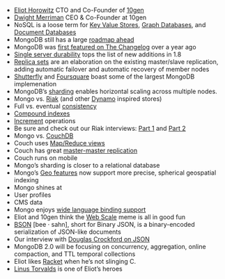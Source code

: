 * [Eliot Horowitz](http://twitter.com/eliothorowitz) CTO and Co-Founder of [10gen](http://www.10gen.com/)
* [Dwight Merriman](http://twitter.com/dmerr) CEO & Co-Founder at 10gen
* NoSQL is a loose term for [Key Value Stores](http://en.wikipedia.org/wiki/NoSQL#Key-value_store), [Graph Databases](http://en.wikipedia.org/wiki/Graph_database), and [Document Databases](http://en.wikipedia.org/wiki/Document-oriented_database)
* MongoDB still has a large [roadmap ahead](http://jira.mongodb.org/browse/SERVER?report=com.atlassian.jira.plugin.system.project:roadmap-panel)
* MongoDB was [first featured on The Changelog](http://thechangelog.com/post/287597162/episode-0-0-7-mike-dirolf-from-10gen-and-mongodb) over a year ago
* [Single server durability](http://thechangelog.com/post/2959787099/mongodb-1-7-5-released-single-server-durability) tops the list of new additions in 1.8
* [Replica sets](http://www.mongodb.org/display/DOCS/Replica+Sets) are an elaboration on the existing master/slave replication, adding automatic failover and automatic recovery of member nodes
* [Shutterfly](http://www.shutterfly.com/) and [Foursquare](http://foursquare.com) boast some of the largest MongoDB implemenation
* MongoDB’s [sharding](http://www.mongodb.org/display/DOCS/Sharding+Introduction) enables horizontal scaling across multiple nodes.
* Mongo vs. [Riak](http://wiki.basho.com/) (and other [Dynamo](http://lg.gd/9d) inspired stores)
* Full vs. eventual [consistency](http://en.wikipedia.org/wiki/ACID#Consistency)
* [Compound indexes](http://www.mongodb.org/display/DOCS/Indexes#Indexes-CompoundKeysIndexes)
* [Increment](http://www.mongodb.org/display/DOCS/Updating#Updating-%24inc) operations
* Be sure and check out our Riak interviews: [Part 1](http://thechangelog.com/post/397364245/episode-0-1-4-andy-gross-and-sean-cribbs-on-riak) and [Part 2](http://thechangelog.com/post/1525527959/episode-0-4-0-riak-revisited-with-andy-gross-mark-philli)
* Mongo vs. [CouchDB](http://couchdb.apache.org/)
* Couch uses [Map/Reduce views](http://wiki.apache.org/couchdb/Introduction_to_CouchDB_views)
* Couch has great [master-master replication](http://wiki.apache.org/couchdb/How_to_replicate_a_database)
* Couch runs on mobile
* Mongo’s sharding is closer to a relational database
* Mongo’s [Geo features](http://www.mongodb.org/display/DOCS/Geospatial+Indexing) now support more precise, spherical geospatial indexing
* Mongo shines at
* User profiles
* CMS data
* Mongo enjoys [wide language binding support](http://www.mongodb.org/display/DOCS/Drivers)
* Eliot and 10gen think the [Web Scale](http://nosql.mypopescu.com/post/1016320617/mongodb-is-web-scale) meme is all in good fun
* [BSON](http://bsonspec.org/) [bee · sahn], short for Bin­ary JSON, is a binary-encoded serialization of JSON-like documents
* Our interview with [Douglas Crockford on JSON](http://thechangelog.com/post/676820023/episode-0-2-6-douglas-crockford-on-json-and-javascript-f)
* MongoDB 2.0 will be focusing on concurrency, aggregation, online compaction, and TTL temporal collections
* Eliot likes [Racket](http://racket-lang.org/) when he’s not slinging C.
* [Linus Torvalds](http://en.wikipedia.org/wiki/Linus_Torvalds) is one of Eliot’s heroes